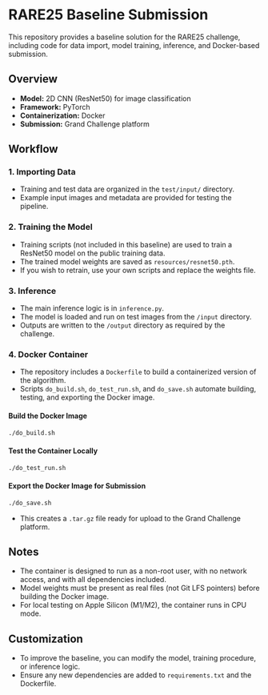 # RARE25 Baseline Submission

This repository provides a baseline solution for the RARE25 challenge, including code for data import, model training, inference, and Docker-based submission.

## Overview
- **Model:** 2D CNN (ResNet50) for image classification
- **Framework:** PyTorch
- **Containerization:** Docker
- **Submission:** Grand Challenge platform

## Workflow

### 1. Importing Data
- Training and test data are organized in the `test/input/` directory.
- Example input images and metadata are provided for testing the pipeline.

### 2. Training the Model
- Training scripts (not included in this baseline) are used to train a ResNet50 model on the public training data.
- The trained model weights are saved as `resources/resnet50.pth`.
- If you wish to retrain, use your own scripts and replace the weights file.

### 3. Inference
- The main inference logic is in `inference.py`.
- The model is loaded and run on test images from the `/input` directory.
- Outputs are written to the `/output` directory as required by the challenge.

### 4. Docker Container
- The repository includes a `Dockerfile` to build a containerized version of the algorithm.
- Scripts `do_build.sh`, `do_test_run.sh`, and `do_save.sh` automate building, testing, and exporting the Docker image.

#### Build the Docker Image
```sh
./do_build.sh
```

#### Test the Container Locally
```sh
./do_test_run.sh
```

#### Export the Docker Image for Submission
```sh
./do_save.sh
```
- This creates a `.tar.gz` file ready for upload to the Grand Challenge platform.

## Notes
- The container is designed to run as a non-root user, with no network access, and with all dependencies included.
- Model weights must be present as real files (not Git LFS pointers) before building the Docker image.
- For local testing on Apple Silicon (M1/M2), the container runs in CPU mode.

## Customization
- To improve the baseline, you can modify the model, training procedure, or inference logic.
- Ensure any new dependencies are added to `requirements.txt` and the Dockerfile.


